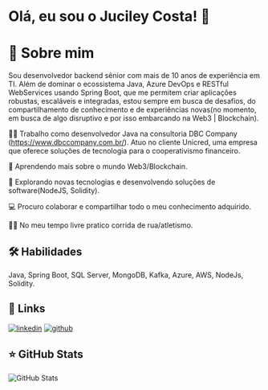 # Olá, eu sou o Juciley Costa! 👋


# 🚀 Sobre mim
Sou desenvolvedor backend sênior com mais de 10 anos de experiência em TI. Além de dominar o ecossistema Java, Azure DevOps e RESTful WebServices usando Spring Boot, que me permitem criar aplicações robustas, escaláveis e integradas, estou sempre em busca de desafios, do compartilhamento de conhecimento e de experiências novas(no momento, em busca de algo disruptivo e por isso embarcando na Web3 | Blockchain).


👩‍💻 Trabalho como desenvolvedor Java na consultoria DBC Company (https://www.dbccompany.com.br/). Atuo no cliente Unicred, uma empresa que oferece soluções de tecnologia para o cooperativismo financeiro.

🧠 Aprendendo mais sobre o mundo Web3/Blockchain.

🤔 Explorando novas tecnologias e desenvolvendo soluções de software(NodeJS, Solidity).

💻 Procuro colaborar e compartilhar todo o meu conhecimento adquirido.

🏃‍♂️ No meu tempo livre pratico corrida de rua/atletismo.


## 🛠 Habilidades
Java, Spring Boot, SQL Server, MongoDB, Kafka, Azure, AWS, NodeJs, Solidity. 

## 🔗 Links
[![linkedin](https://img.shields.io/badge/linkedin-0A66C2?style=for-the-badge&logo=linkedin&logoColor=white)](https://www.linkedin.com/in/juciley-costa/)
[![github](https://img.shields.io/badge/github-1DA1F2?style=for-the-badge&logo=github&logoColor=white)](https://github.com/jucileycostaweb3)

## ⭐ GitHub Stats

![GitHub Stats](https://github-readme-stats.vercel.app/api?username=jucileycostaweb3&show_icons=true)
